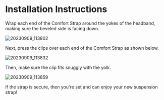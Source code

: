 # Installation Instructions

Wrap each end of the Comfort Strap around the yokes of the headband, making sure the beveled side is facing down.

![20230909_113802](https://github.com/CapraAudio/CapraStrapra-Hifiman/assets/122894651/7939391b-88bb-4765-9acc-11bc64145036)

Next, press the clips over each end of the Comfort Strap as shown below.

![20230909_113832](https://github.com/CapraAudio/CapraStrapra-Hifiman/assets/122894651/185cc8a8-b3ea-421d-ae64-7caf5a0f3e02)

Then, make sure the clip fits snuggly with the yolk.

![20230909_113859](https://github.com/CapraAudio/CapraStrapra-Hifiman/assets/122894651/9598c45a-33d6-4795-93c3-e980afa85f9a)

If the strap is secure, then you're set and can enjoy your new suspension strap!
